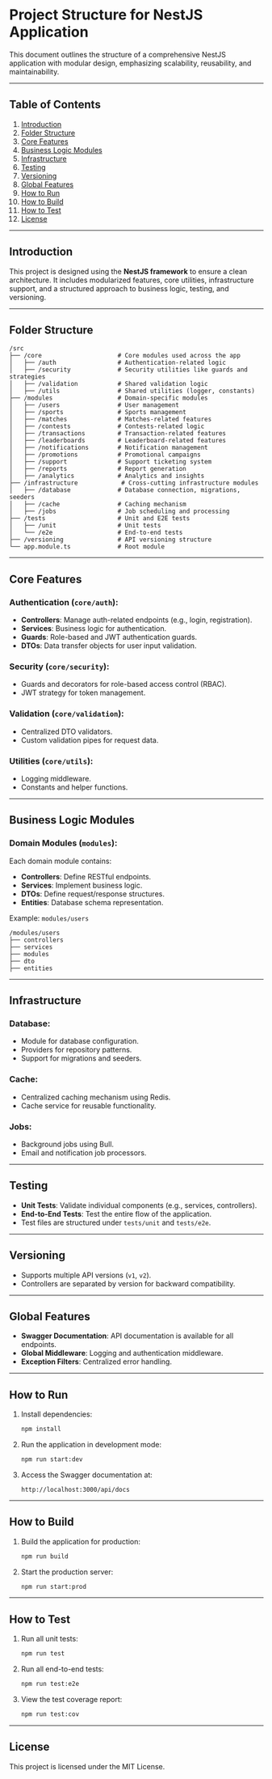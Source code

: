 # Project Structure for NestJS Application

This document outlines the structure of a comprehensive NestJS application with modular design, emphasizing scalability, reusability, and maintainability.

---

## Table of Contents

1. [Introduction](#introduction)
2. [Folder Structure](#folder-structure)
3. [Core Features](#core-features)
4. [Business Logic Modules](#business-logic-modules)
5. [Infrastructure](#infrastructure)
6. [Testing](#testing)
7. [Versioning](#versioning)
8. [Global Features](#global-features)
9. [How to Run](#how-to-run)
10. [How to Build](#how-to-build)
11. [How to Test](#how-to-test)
12. [License](#license)

---

## Introduction
This project is designed using the **NestJS framework** to ensure a clean architecture. It includes modularized features, core utilities, infrastructure support, and a structured approach to business logic, testing, and versioning.

---

## Folder Structure

```
/src
├── /core                     # Core modules used across the app
│   ├── /auth                 # Authentication-related logic
│   ├── /security             # Security utilities like guards and strategies
│   ├── /validation           # Shared validation logic
│   ├── /utils                # Shared utilities (logger, constants)
├── /modules                  # Domain-specific modules
│   ├── /users                # User management
│   ├── /sports               # Sports management
│   ├── /matches              # Matches-related features
│   ├── /contests             # Contests-related logic
│   ├── /transactions         # Transaction-related features
│   ├── /leaderboards         # Leaderboard-related features
│   ├── /notifications        # Notification management
│   ├── /promotions           # Promotional campaigns
│   ├── /support              # Support ticketing system
│   ├── /reports              # Report generation
│   ├── /analytics            # Analytics and insights
├── /infrastructure            # Cross-cutting infrastructure modules
│   ├── /database             # Database connection, migrations, seeders
│   ├── /cache                # Caching mechanism
│   ├── /jobs                 # Job scheduling and processing
├── /tests                    # Unit and E2E tests
│   ├── /unit                 # Unit tests
│   └── /e2e                  # End-to-end tests
├── /versioning               # API versioning structure
└── app.module.ts             # Root module
```

---

## Core Features

### Authentication (`core/auth`):
- **Controllers**: Manage auth-related endpoints (e.g., login, registration).
- **Services**: Business logic for authentication.
- **Guards**: Role-based and JWT authentication guards.
- **DTOs**: Data transfer objects for user input validation.

### Security (`core/security`):
- Guards and decorators for role-based access control (RBAC).
- JWT strategy for token management.

### Validation (`core/validation`):
- Centralized DTO validators.
- Custom validation pipes for request data.

### Utilities (`core/utils`):
- Logging middleware.
- Constants and helper functions.

---

## Business Logic Modules

### Domain Modules (`modules`):
Each domain module contains:
- **Controllers**: Define RESTful endpoints.
- **Services**: Implement business logic.
- **DTOs**: Define request/response structures.
- **Entities**: Database schema representation.

Example: `modules/users`
```
/modules/users
├── controllers
├── services
├── modules
├── dto
├── entities
```

---

## Infrastructure

### Database:
- Module for database configuration.
- Providers for repository patterns.
- Support for migrations and seeders.

### Cache:
- Centralized caching mechanism using Redis.
- Cache service for reusable functionality.

### Jobs:
- Background jobs using Bull.
- Email and notification job processors.

---

## Testing

- **Unit Tests**: Validate individual components (e.g., services, controllers).
- **End-to-End Tests**: Test the entire flow of the application.
- Test files are structured under `tests/unit` and `tests/e2e`.

---

## Versioning

- Supports multiple API versions (`v1`, `v2`).
- Controllers are separated by version for backward compatibility.

---

## Global Features

- **Swagger Documentation**: API documentation is available for all endpoints.
- **Global Middleware**: Logging and authentication middleware.
- **Exception Filters**: Centralized error handling.

---

## How to Run

1. Install dependencies:
   ```bash
   npm install
   ```
2. Run the application in development mode:
   ```bash
   npm run start:dev
   ```
3. Access the Swagger documentation at:
   ```
   http://localhost:3000/api/docs
   ```

---

## How to Build

1. Build the application for production:
   ```bash
   npm run build
   ```
2. Start the production server:
   ```bash
   npm run start:prod
   ```

---

## How to Test

1. Run all unit tests:
   ```bash
   npm run test
   ```
2. Run all end-to-end tests:
   ```bash
   npm run test:e2e
   ```
3. View the test coverage report:
   ```bash
   npm run test:cov
   ```

---

## License
This project is licensed under the MIT License.
